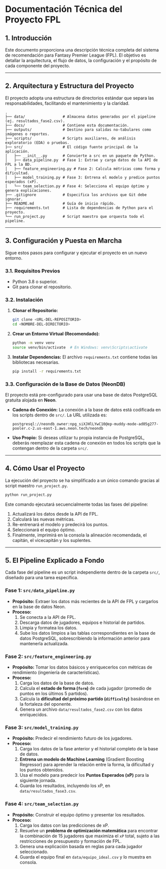 # Documentación Técnica del Proyecto FPL

## 1. Introducción

Este documento proporciona una descripción técnica completa del sistema de recomendación para Fantasy Premier League (FPL). El objetivo es detallar la arquitectura, el flujo de datos, la configuración y el propósito de cada componente del proyecto.

---

## 2. Arquitectura y Estructura del Proyecto

El proyecto adopta una estructura de directorios estándar que separa las responsabilidades, facilitando el mantenimiento y la claridad.

```
. 
├── data/                 # Almacena datos generados por el pipeline (ej. resultados_fase2.csv).
├── docs/                 # Contiene esta documentación.
├── outputs/              # Destino para salidas no-tabulares como imágenes o reportes.
├── scripts/              # Scripts auxiliares, de análisis exploratorio (EDA) o pruebas.
├── src/                  # El código fuente principal de la aplicación.
│   ├── __init__.py       # Convierte a src en un paquete de Python.
│   ├── data_pipeline.py  # Fase 1: Extrae y carga datos de la API de FPL a la BD.
│   ├── feature_engineering.py # Fase 2: Calcula métricas como forma y dificultad.
│   ├── model_training.py # Fase 3: Entrena el modelo y predice puntos esperados (xP).
│   └── team_selection.py # Fase 4: Selecciona el equipo óptimo y genera explicaciones.
├── .gitignore            # Especifica los archivos que Git debe ignorar.
├── README.md             # Guía de inicio rápido.
├── requirements.txt      # Lista de dependencias de Python para el proyecto.
└── run_project.py        # Script maestro que orquesta todo el pipeline.
```

---

## 3. Configuración y Puesta en Marcha

Sigue estos pasos para configurar y ejecutar el proyecto en un nuevo entorno.

### 3.1. Requisitos Previos

- Python 3.8 o superior.
- Git para clonar el repositorio.

### 3.2. Instalación

1.  **Clonar el Repositorio:**
    ```bash
    git clone <URL-DEL-REPOSITORIO>
    cd <NOMBRE-DEL-DIRECTORIO>
    ```

2.  **Crear un Entorno Virtual (Recomendado):**
    ```bash
    python -m venv venv
    source venv/bin/activate  # En Windows: venv\Scripts\activate
    ```

3.  **Instalar Dependencias:**
    El archivo `requirements.txt` contiene todas las bibliotecas necesarias.
    ```bash
    pip install -r requirements.txt
    ```

### 3.3. Configuración de la Base de Datos (NeonDB)

El proyecto está pre-configurado para usar una base de datos PostgreSQL gratuita alojada en **Neon**.

- **Cadena de Conexión:** La conexión a la base de datos está codificada en los scripts dentro de `src/`. La URL utilizada es:
  ```
  postgresql://neondb_owner:npg_siXJHlLYwC10@ep-muddy-mode-ad05g277-pooler.c-2.us-east-1.aws.neon.tech/neondb
  ```
- **Uso Propio:** Si deseas utilizar tu propia instancia de PostgreSQL, deberás reemplazar esta cadena de conexión en todos los scripts que la contengan dentro de la carpeta `src/`.

---

## 4. Cómo Usar el Proyecto

La ejecución del proyecto se ha simplificado a un único comando gracias al script maestro `run_project.py`.

```bash
python run_project.py
```

Este comando ejecutará secuencialmente todas las fases del pipeline:
1.  Actualizará los datos desde la API de FPL.
2.  Calculará las nuevas métricas.
3.  Re-entrenará el modelo y predecirá los puntos.
4.  Seleccionará el equipo óptimo.
5.  Finalmente, imprimirá en la consola la alineación recomendada, el capitán, el vicecapitán y los suplentes.

---

## 5. El Pipeline Explicado a Fondo

Cada fase del pipeline es un script independiente dentro de la carpeta `src/`, diseñado para una tarea específica.

### Fase 1: `src/data_pipeline.py`
- **Propósito:** Extraer los datos más recientes de la API de FPL y cargarlos en la base de datos Neon.
- **Proceso:** 
    1. Se conecta a la API de FPL.
    2. Descarga datos de jugadores, equipos e historial de partidos.
    3. Limpia y formatea los datos.
    4. Sube los datos limpios a las tablas correspondientes en la base de datos PostgreSQL, sobrescribiendo la información anterior para mantenerla actualizada.

### Fase 2: `src/feature_engineering.py`
- **Propósito:** Tomar los datos básicos y enriquecerlos con métricas de rendimiento (ingeniería de características).
- **Proceso:**
    1. Carga los datos de la base de datos.
    2. Calcula el **estado de forma (`form`)** de cada jugador (promedio de puntos en los últimos 5 partidos).
    3. Calcula la **dificultad del próximo partido (`difficulty`)** basándose en la fortaleza del oponente.
    4. Genera un archivo `data/resultados_fase2.csv` con los datos enriquecidos.

### Fase 3: `src/model_training.py`
- **Propósito:** Predecir el rendimiento futuro de los jugadores.
- **Proceso:**
    1. Carga los datos de la fase anterior y el historial completo de la base de datos.
    2. **Entrena un modelo de Machine Learning** (Gradient Boosting Regressor) para aprender la relación entre la forma, la dificultad y los puntos obtenidos.
    3. Usa el modelo para predecir los **Puntos Esperados (xP)** para la siguiente jornada.
    4. Guarda los resultados, incluyendo los xP, en `data/resultados_fase3.csv`.

### Fase 4: `src/team_selection.py`
- **Propósito:** Construir el equipo óptimo y presentar los resultados.
- **Proceso:**
    1. Carga los datos con las predicciones de xP.
    2. Resuelve un **problema de optimización matemática** para encontrar la combinación de 15 jugadores que maximiza el `xP` total, sujeto a las restricciones de presupuesto y formación de FPL.
    3. Genera una explicación basada en reglas para cada jugador seleccionado.
    4. Guarda el equipo final en `data/equipo_ideal.csv` y lo muestra en consola.
